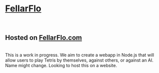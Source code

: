 <html>
  <h1><a href="FellarFlo.com">FellarFlo</a></h1>
<br>
  <h2>Hosted on <a href="FellarFlo.com">FellarFlo.com</a></h2>
  <br>
  This is a work in progress. We aim to create a webapp in Node.js that will allow users to play Tetris by themselves, against others, or against an AI. Name might change. Looking   to host this on a website.
</html>
